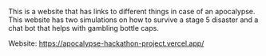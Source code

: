 This is a website that has links to different things in case of an apocalypse. This website has two simulations on how to survive a stage 5 disaster and a chat bot that helps with gambling bottle caps.


Website: https://apocalypse-hackathon-project.vercel.app/

